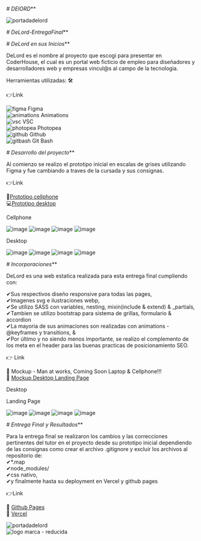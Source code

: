 *# DElORD***

![portadadelord](https://github.com/DIGORACCOON4279/DeLord-Preentrega3/assets/88150970/2e5541df-d457-4dad-ad0d-d85cc01b8ee3)
</br>



*# DeLord-EntregaFinal***


*# DeLord en sus Inicios***


DeLord es el nombre al proyecto que escogi para presentar en CoderHouse, el cual es un portal web ficticio de empleo para diseñadores y desarrolladores web y empresas vincul@s al campo de la tecnologia.</br>

Herramientas utilizadas: 🛠</br>

👉Link  </br>

![figma](https://github.com/DIGORACCOON4279/EntregaFinal/assets/88150970/fca318c0-6b7d-4046-b0aa-55a83f0419a3) Figma</br>
![animations](https://github.com/DIGORACCOON4279/EntregaFinal/assets/88150970/2fdc31da-eb29-4247-90d3-0b5727606aa7) Animations</br>
![vsc](https://github.com/DIGORACCOON4279/EntregaFinal/assets/88150970/bd61bcc5-5a44-4c33-b675-d03bb01589c0) VSC</br>
![photopea](https://github.com/DIGORACCOON4279/EntregaFinal/assets/88150970/ceac05f4-c505-4889-85d0-60a1566fc4ef) Photopea</br>
![github](https://github.com/DIGORACCOON4279/EntregaFinal/assets/88150970/01f94f79-8e78-42f8-bc9a-2b6707a9a36d) Github</br>
![gitbash](https://github.com/DIGORACCOON4279/EntregaFinal/assets/88150970/3d2e83ec-bea3-47bf-a5a4-d9524e0406b0) Git Bash</br>



*# Desarrollo del proyecto***


Al comienzo se realizo el prototipo inicial en escalas de grises utilizando Figma y fue cambiando a traves de la cursada y sus consignas.

👉Link  </br>

📱[Prototipo cellphone](https://www.figma.com/proto/uA574xOChxtF5VhNTMiwAX/Delord?page-id=172%3A3037&type=design&node-id=176-2189&viewport=1677%2C1687%2C0.34&t=7u2bsnRTLdKVq25E-1&scaling=scale-down&starting-point-node-id=176%3A2189&mode=design)</br>
💻[Prototipo desktop](https://www.figma.com/proto/uA574xOChxtF5VhNTMiwAX/Delord?page-id=0%3A1&type=design&node-id=32-9&viewport=-818%2C-6106%2C0.4&t=N2PTUORlqXvggZVU-1&scaling=scale-down&starting-point-node-id=32%3A9&mode=design)</br>


Cellphone </br>

![image](https://github.com/DIGORACCOON4279/EntregaFinal/assets/88150970/795c580a-49ce-4e5d-9a01-78ccd92f494b)
![image](https://github.com/DIGORACCOON4279/EntregaFinal/assets/88150970/9355533f-d93d-4fee-b687-84b4b6ae791f)
![image](https://github.com/DIGORACCOON4279/EntregaFinal/assets/88150970/da209815-07ca-4539-a105-2a6dd2e52737)
![image](https://github.com/DIGORACCOON4279/EntregaFinal/assets/88150970/7dbc44d9-353a-4a01-86ef-dc0b06b5fae4)


Desktop </br>

![image](https://github.com/DIGORACCOON4279/EntregaFinal/assets/88150970/39db5102-3126-4b02-9f06-f04aee5583c6)
![image](https://github.com/DIGORACCOON4279/EntregaFinal/assets/88150970/4fdbfc34-5402-43df-8acd-fb59a1740b32)
![image](https://github.com/DIGORACCOON4279/EntregaFinal/assets/88150970/78a27b01-5ce7-46f6-a3f0-48984a264acd)
![image](https://github.com/DIGORACCOON4279/EntregaFinal/assets/88150970/1e65312d-87be-4876-9187-5feb59f45ca9)


*# Incorporaciones***

DeLord es una web estatica realizada para esta entrega final cumpliendo con:

✔Sus respectivos diseño responsive para todas las pages,</br>
✔Imagenes svg e ilustraciones webp,</br>
✔Se utilizo SASS con variables, nesting, mixin(include & extend) & _partials,</br>
✔Tambien se utilizo bootstrap para sistema de grillas, formulario & accordion </br>
✔La mayoria de sus animaciones son realizadas  con animations - @keyframes y transitions, &</br>
✔Por último y no siendo menos importante, se realizo el complemento de los meta en el header para las buenas practicas de posicionamiento SEO.</br>

👉  Link  </br>

🚧  Mockup - Man at works, Coming Soon Laptop & Cellphone!!! </br>
🚧  [Mockup Desktop Landing Page](https://www.figma.com/proto/uA574xOChxtF5VhNTMiwAX/Delord?page-id=0%3A1&type=design&node-id=172-7824&viewport=-818%2C-6106%2C0.4&t=86LgWki5e4UH7yzI-1&scaling=scale-down&starting-point-node-id=172%3A7824&mode=design)</br>


Desktop </br>

Landing Page

![image](https://github.com/DIGORACCOON4279/EntregaFinal/assets/88150970/a377aa72-b57d-477c-a65b-2a5944707d4e)
![image](https://github.com/DIGORACCOON4279/EntregaFinal/assets/88150970/43b55b41-15a5-4e74-99f2-fd0104ceb4ea)
![image](https://github.com/DIGORACCOON4279/EntregaFinal/assets/88150970/8b8772fb-fdfa-4e9a-8836-acec9cd0ea51)
![image](https://github.com/DIGORACCOON4279/EntregaFinal/assets/88150970/87344a98-ded0-4677-abf4-619224cc8261)


*# Entrega Final y Resultados***


Para la entrega final se realizaron los cambios y las correcciones pertinentes del tutor en el proyecto desde su prototipo inicial dependiendo de las consignas como crear el archivo .gitignore y excluir los archivos al repositorio de:</br>
✔*.map</br>
✔node_modules/ </br>
✔css nativo, </br>
✔y finalmente hasta su deployment en Vercel y github pages  </br>

👉Link  </br>

🚀  [Github Pages](https://digoraccoon4279.github.io/EntregaFinal/)</br>
🚀  [Vercel](https://delord.vercel.app/) </br>


![portadadelord](https://github.com/DIGORACCOON4279/DeLord-Preentrega3/assets/88150970/2e5541df-d457-4dad-ad0d-d85cc01b8ee3)
</br>
![logo marca - reducida](https://github.com/DIGORACCOON4279/MercurioGUI/assets/88150970/e8492f0f-bf40-4810-ab83-fea9f0dfe61e)
